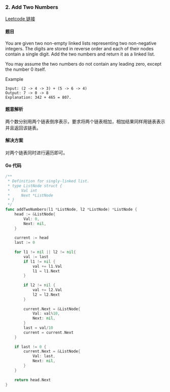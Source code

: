 ### 2. Add Two Numbers

[Leetcode 链接](https://leetcode.com/problems/add-two-numbers/description/) 

#### 题目

You are given two non-empty linked lists representing two non-negative integers. The digits are stored in reverse order and each of their nodes contain a single digit. Add the two numbers and return it as a linked list.

You may assume the two numbers do not contain any leading zero, except the number 0 itself.

Example
```
Input: (2 -> 4 -> 3) + (5 -> 6 -> 4)
Output: 7 -> 0 -> 8
Explanation: 342 + 465 = 807.
```

#### 题意解析

两个数分别用两个链表倒序表示，要求将两个链表相加，相加结果同样用链表表示并且返回该链表。

#### 解决方案
对两个链表同时进行遍历即可。

#### Go 代码
``` go
/**
 * Definition for singly-linked list.
 * type ListNode struct {
 *     Val int
 *     Next *ListNode
 * }
 */
func addTwoNumbers(l1 *ListNode, l2 *ListNode) *ListNode {
    head := &ListNode{
        Val: 0,
        Next: nil,
    }
    
    current := head
    last := 0
    
    for l1 != nil || l2 != nil{
        val := last
        if l1 != nil {
            val += l1.Val
            l1 = l1.Next
        }
        
        if l2 != nil {
            val += l2.Val
            l2 = l2.Next
        }
        
        current.Next = &ListNode{
            Val: val%10,
            Next: nil,
        }
        last = val/10
        current = current.Next
    }
    
    if last != 0 {
        current.Next = &ListNode{
            Val: last,
            Next: nil,
        }
    }
    
    return head.Next
}
```

